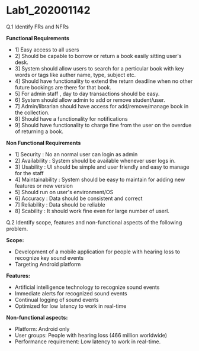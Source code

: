 # Lab1_202001142

Q.1 Identify FRs and NFRs

**Functional Requirements**

* 1] Easy access to all users
* 2] Should be capable to borrow or return a book easily sitting user's desk.
* 3] System should allow users to search for a perticular book with key words or tags like auther name, type, subject etc.
* 4] Should have functionality to extend the return deadline when no other future bookings are there for that book.
* 5] For admin staff , day to day transactions should be easy.
* 6] System should allow admin to add or remove student/user.
* 7] Admin/librarian should have access for add/remove/manage book in the collection.
* 8] Should have a functionality for notifications
* 9] Should have functionality to charge fine from the user on the overdue of returning a book.

**Non Functional Requirements**

* 1] Security : No an normal user can login as admin
* 2] Availability : System should be available whenever user logs in.
* 3] Usability : UI should be simple and user friendly and easy to manage for the staff
* 4] Maintainability : System should be easy to maintain for adding new features or new version
* 5] Should run on user's environment/OS
* 6] Accuracy : Data should be consistent and correct
* 7] Reliability : Data should be reliable
* 8] Scability : It should work fine even for large number of userl.


Q.2 Identify scope, features and non-functional aspects of the following problem.

**Scope:**

* Development of a mobile application for people with hearing loss to recognize key sound events
* Targeting Android platform

**Features:**

* Artificial intelligence technology to recognize sound events
* Immediate alerts for recognized sound events
* Continual logging of sound events
* Optimized for low latency to work in real-time

**Non-functional aspects:**

* Platform: Android only
* User groups: People with hearing loss (466 million worldwide)
* Performance requirement: Low latency to work in real-time.
